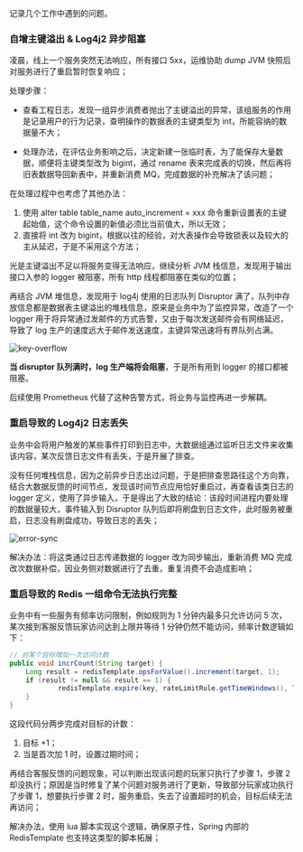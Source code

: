 记录几个工作中遇到的问题。

### 自增主键溢出 & Log4j2 异步阻塞

凌晨，线上一个服务突然无法响应，所有接口 5xx，运维协助 dump JVM 快照后对服务进行了重启暂时恢复响应；

处理步骤：

- 查看工程日志，发现一组异步消费者抛出了主键溢出的异常，该组服务的作用是记录用户的行为记录，查明操作的数据表的主键类型为 int，所能容纳的数据量不大；

- 处理办法，在评估业务影响之后，决定新建一张临时表，为了能保存大量数据，顺便将主键类型改为 bigint，通过 rename 表来完成表的切换，然后再将旧表数据导回新表中，并重新消费 MQ，完成数据的补充解决了该问题；


在处理过程中也考虑了其他办法：

1. 使用 alter table table_name auto_increment = xxx 命令重新设置表的主键起始值，这个命令设置的新值必须比当前值大，所以无效；
2. 直接将 int 改为 bigint，根据以往的经验，对大表操作会导致锁表以及较大的主从延迟，于是不采用这个方法；

光是主键溢出不足以将服务变得无法响应，继续分析 JVM 栈信息，发现用于输出接口入参的 logger 被阻塞，所有 http 线程都阻塞在类似的位置；

再结合 JVM 堆信息，发现用于 log4j 使用的日志队列 Disruptor 满了，队列中存放信息都是数据表主键溢出的堆栈信息，原来是业务中为了监控异常，改造了一个 logger 用于将异常通过发邮件的方式告警，又由于每次发送邮件会有网络延迟，导致了 log 生产的速度远大于邮件发送速度，主键异常迅速将有界队列占满。

![key-overflow](/Users/nuc/Desktop/key-overflow.png)

**当 disruptor 队列满时，log 生产端将会阻塞**，于是所有用到 logger 的接口都被阻塞。

后续使用 Prometheus 代替了这种告警方式，将业务与监控再进一步解耦。

### 重启导致的 Log4j2 日志丢失

业务中会将用户触发的某些事件打印到日志中，大数据组通过监听日志文件来收集该内容，某次反馈日志文件有丢失，于是开展了排查。

没有任何堆栈信息，因为之前异步日志出过问题，于是把排查思路往这个方向靠，结合大数据反馈的时间节点，发现该时间节点应用恰好重启过，再查看该类日志的 logger 定义，使用了异步输入，于是得出了大致的结论：该段时间进程内要处理的数据量较大，事件输入到 Disruptor 队列后即将刷盘到日志文件，此时服务被重启，日志没有刷盘成功，导致日志的丢失；

![error-sync](/Users/nuc/Desktop/error-sync.png)

解决办法：将这类通过日志传递数据的 logger 改为同步输出，重新消费 MQ 完成改次数据补偿，因业务侧对数据进行了去重，重复消费不会造成影响； 

### 重启导致的 Redis 一组命令无法执行完整

业务中有一些服务有频率访问限制，例如规则为 1 分钟内最多只允许访问 5 次，某次接到客服反馈玩家访问达到上限并等待 1 分钟仍然不能访问，频率计数逻辑如下：

```java
// 对某个目标增加一次访问计数
public void incrCount(String target) {
    Long result = redisTemplate.opsForValue().increment(target, 1);
    if (result != null && result == 1) {
    		redisTemplate.expire(key, rateLimitRule.getTimeWindows(), TimeUnit.SECONDS);
    }
}
```

这段代码分两步完成对目标的计数：

1. 目标 +1；
2. 当是首次加 1 时，设置过期时间；

再结合客服反馈的问题现象，可以判断出现该问题的玩家只执行了步骤 1，步骤 2 却没执行；原因是当时修复了某个问题对服务进行了更新，导致部分玩家成功执行了步骤 1，想要执行步骤 2 时，服务重启，失去了设置超时的机会，目标后续无法再访问；

解决办法，使用 lua 脚本实现这个逻辑，确保原子性，Spring 内部的 RedisTemplate 也支持这类型的脚本拓展；



